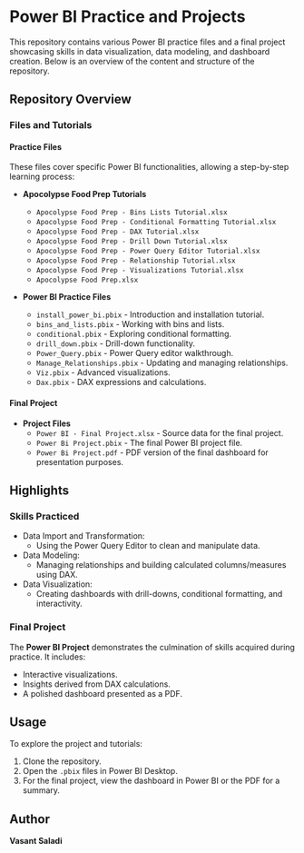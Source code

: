 # Power BI Practice and Projects

This repository contains various Power BI practice files and a final project showcasing skills in data visualization, data modeling, and dashboard creation. Below is an overview of the content and structure of the repository.

## Repository Overview

### Files and Tutorials

#### Practice Files
These files cover specific Power BI functionalities, allowing a step-by-step learning process:

- **Apocolypse Food Prep Tutorials**
  - `Apocolypse Food Prep - Bins Lists Tutorial.xlsx`
  - `Apocolypse Food Prep - Conditional Formatting Tutorial.xlsx`
  - `Apocolypse Food Prep - DAX Tutorial.xlsx`
  - `Apocolypse Food Prep - Drill Down Tutorial.xlsx`
  - `Apocolypse Food Prep - Power Query Editor Tutorial.xlsx`
  - `Apocolypse Food Prep - Relationship Tutorial.xlsx`
  - `Apocolypse Food Prep - Visualizations Tutorial.xlsx`
  - `Apocolypse Food Prep.xlsx`

- **Power BI Practice Files**
  - `install_power_bi.pbix` - Introduction and installation tutorial.
  - `bins_and_lists.pbix` - Working with bins and lists.
  - `conditional.pbix` - Exploring conditional formatting.
  - `drill_down.pbix` - Drill-down functionality.
  - `Power_Query.pbix` - Power Query editor walkthrough.
  - `Manage_Relationships.pbix` - Updating and managing relationships.
  - `Viz.pbix` - Advanced visualizations.
  - `Dax.pbix` - DAX expressions and calculations.

#### Final Project
- **Project Files**
  - `Power BI - Final Project.xlsx` - Source data for the final project.
  - `Power Bi Project.pbix` - The final Power BI project file.
  - `Power Bi Project.pdf` - PDF version of the final dashboard for presentation purposes.

## Highlights

### Skills Practiced
- Data Import and Transformation:
  - Using the Power Query Editor to clean and manipulate data.
- Data Modeling:
  - Managing relationships and building calculated columns/measures using DAX.
- Data Visualization:
  - Creating dashboards with drill-downs, conditional formatting, and interactivity.

### Final Project
The **Power BI Project** demonstrates the culmination of skills acquired during practice. It includes:
- Interactive visualizations.
- Insights derived from DAX calculations.
- A polished dashboard presented as a PDF.

## Usage
To explore the project and tutorials:
1. Clone the repository.
2. Open the `.pbix` files in Power BI Desktop.
3. For the final project, view the dashboard in Power BI or the PDF for a summary.

## Author
**Vasant Saladi**
